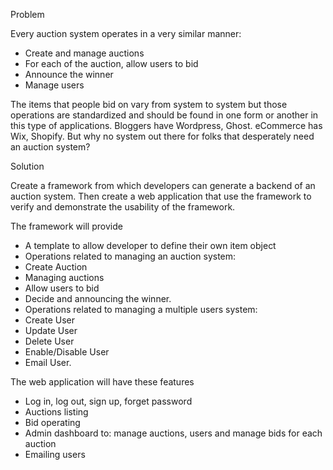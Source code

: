 Problem

Every auction system operates in a very similar manner:
+ Create and manage auctions
+ For each of the auction, allow users to bid
+ Announce the winner
+ Manage users

The items that people bid on vary from system to system but those operations are standardized
and should be found in one form or another in this type of applications.
Bloggers have Wordpress, Ghost. eCommerce has Wix, Shopify. But why no system out there
for folks that desperately need an auction system?

Solution

Create a framework from which developers can generate a backend of an auction system.
Then create a web application that use the framework to verify and demonstrate the usability of
the framework.

The framework will provide
+ A template to allow developer to define their own item object
+ Operations related to managing an auction system:
+ Create Auction
+ Managing auctions
+ Allow users to bid
+ Decide and announcing the winner.
+ Operations related to managing a multiple users system:
+ Create User
+ Update User
+ Delete User
+ Enable/Disable User
+ Email User.

The web application will have these features

+ Log in, log out, sign up, forget password
+ Auctions listing
+ Bid operating
+ Admin dashboard to: manage auctions, users and manage bids for each auction
+ Emailing users
